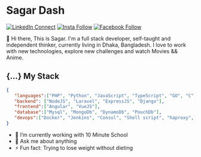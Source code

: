 # Sagar Dash



[![LinkedIn Connect](https://img.shields.io/badge/%20-Connect-black?color=14171A&labelColor=212121&logo=linkedin&logoColor=ffffff)](https://www.linkedin.com/in/sagardash1/)
[![Insta Follow](https://img.shields.io/badge/%20-Follow-black?color=14171A&labelColor=d81b60&logo=instagram&logoColor=ffffff)](https://www.instagram.com/sagar.dash1/)
[![Facebook Follow](https://img.shields.io/badge/%20-Connect-black?color=14171A&labelColor=1976d2&logo=facebook&logoColor=ffffff)](https://www.facebook.com/sagar.dash1)

:wave: Hi there, This is Sagar. I'm a full stack developer, self-taught and independent thinker, currently living in Dhaka, Bangladesh. I love to work with new technologies, explore new challenges and watch Movies && Anime.

## {...} My Stack

```json
{
   "languages":["PHP", "Python", "JavaScript", "TypeScript", "GO", "C", "Shell script", "SQL"],
   "backend": ["NodeJS", "Laravel", "ExpressJS", "Django"],
   "frontend":["Angular", "VueJS"],
   "database":["Mysql", "MongoDb", "DynamoDb", "PouchDb"],
   "devops":["Docker", "Jenkins", "Consul", "Shell script", "haproxy", "Nginx", "apache2"]
}
```

- 🔭 I’m currently working with 10 Minute School 
- 💬 Ask me about anything
- ⚡ Fun fact: Trying to lose weight without dieting 


